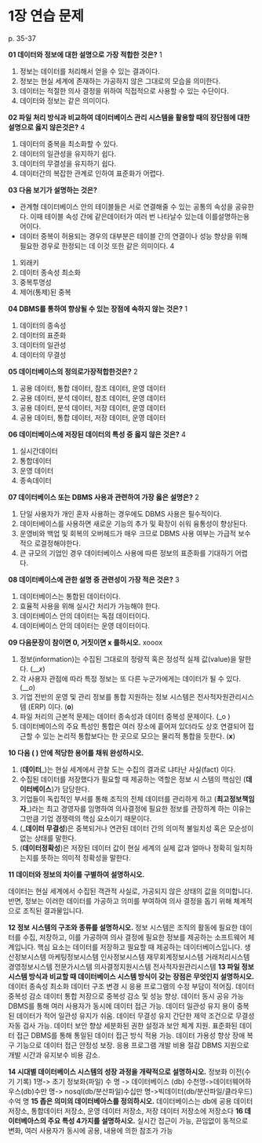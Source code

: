 # 1장 연습 문제

p. 35-37

**01 데이터와 정보에 대한 설명으로 가장 적합한 것은?**
1
1. 정보는 데이터를 처리해서 얻을 수 있는 결과이다.
2. 정보는 현실 세계에 존재하는 가공하지 않은 그대로의 모습을 의미한다.
3. 데이터는 적절한 의사 결정을 위하여 직접적으로 사용할 수 있는 수단이다.
4. 데이터와 정보는 같은 의미이다.

**02 파일 처리 방식과 비교하여 데이터베이스 관리 시스템을 활용할 때의 장단점에 대한 설명으로 옳지 않은것은?**
4
1. 데이터의 중복을 최소화할 수 있다.
2. 데이터의 일관성을 유지하기 쉽다.
3. 데이터의 무결성을 유지하기 쉽다.
4. 데이터간의 복잡한 관계로 인하여 표준화가 어렵다.

**03 다음 보기가 설명하는 것은?**

- 관계형 데이터베이스 안의 테이블들은 서로 연결해줄 수 있는 공통의 속성을 공유한다. 이때 테이블 속성 간에 같은데이터가 여러 번 나타날수 있는데 이를설명하는용어이다.
- 데이터 중복이 허용되는 경우의 대부분은 테이블 간의 연결이나 성능 향상을 위해 필요한 경우로 한정되는 데 이것 또한 같은 의미이다.
4
1. 외래키
2. 데이터 종속성 최소화
3. 중복투명성
4. 제어(통제)된 중복

**04 DBMS를 통하여 향상될 수 있는 장점에 속하지 않는 것은?**
1
1. 데이터의 종속성
2. 데이터의 표준화
3. 데이터의 일관성
4. 데이터의 무결성

**05 데이터베이스의 정의로가장적합한것은?**
2
1. 공용 데이터, 통합 데이터, 참조 데이터, 운영 데이터
2. 공용 데이터, 분석 데이터, 참조 데이터, 운영 데이터
3. 공용 데이터, 분석 데이터, 저장 데이터, 운영 데이터
4. 공용 데이터, 통합 데이터, 저장 데이터, 운영 데이터

**06 데이터베이스에 저장된 데이터의 특성 중 옳지 않은 것은?**
4
1. 실시간데이터
2. 통합데이터
3. 운영 데이터
4. 종속데이터

**07 데이터베이스 또는 DBMS 사용과 관련하여 가장 옳은 설명은?**
2
1. 단일 사용자가 개인 혼자 사용하는 경우에도 DBMS 사용은 필수적이다.
2. 데이터베이스를 사용하면 새로운 기능의 추가 및 확장이 쉬워 융통성이 향상된다.
3. 운영비와 백업 및 회복의 오버헤드가 매우 크므로 DBMS 사용 여부는 가급적 보수적으 로결정해야한다.
4. 큰 규모의 기업인 경우 데이터베이스 사용에 따른 정보의 표준화를 기대하기 어렵다.

**08 데이터베이스에 관한 설명 중 관련성이 가장 적은 것은?**
3
1. 데이터베이스는 통합된 데이터이다.
2. 효율적 사용을 위해 실시간 처리가 가능해야 한다.
3. 데이터베이스 안의 데이터는 독점 데이터이다.
4. 데이터베이스 안의 데이터는 운영 데이터이다.

**09 다음문장이 참이면 0, 거짓이면 x 를하시오.**
xooox
1. 정보(information)는 수집된 그대로의 정량적 혹은 정성적 실제 값(value)을 말한다. (___x_)
2. 각 사용자 관점에 따라 특정 정보는 또 다른 누군가에게는 데이터가 될 수 있다. (___o_)
3. 기업 전반의 운영 및 관리 정보를 통합 지원하는 정보 시스템은 전사적자원관리시스템 (ERP) 이다. (__o__)
4. 파일 처리의 근본적 문제는 데이터 종속성과 데이터 중복성 문제이다. (_o )
5. 데이터베이스의 주요 특성인 통합은 여러 장소에 흩어져 있더라도 상호 연결되어 접근할 수 있는 논리적 통합보다는 한 곳으로 모으는 물리적 통합을 듯한다. (__x__)

**10 다음 ( ) 안에 적당한 용어를 채워 완성하시오.**

1. (__데이터___)는 현실 세계에서 관찰 도는 수집의 결과로 냐타난 사실(fact) 이다.
2. 수집된 데이터를 저장했다가 필요할 때 제공하는 역할은 정보 시 스템의 핵심인 (__데이터베이스__)가 담당한다.
3. 기업들이 독립적인 부서를 통해 조직의 전체 데이터를 관리하게 하고 (__최고정보책임자___)라는 최고 경영자를 임명하여 의사결정에 필요한 정보를 관장하계 하는 이유는 그만큼 기업 경쟁력의 핵심 요소이기 때문이다.
4. (___데이터 무결성__)은 중복되거나 연관된 데이터 간의 의미적 불일치성 혹은 모순성이 없는 상태를 말한다.
5. (__데이터정확성__)은 저장된 데이터 값이 현실 세계의 실제 값과 얼마나 정확히 일치하는지를 뜻하는 의미적 정확성을 말한다.

**11 데이터와 정보의 차이를 구별하여 설명하시오.**

데이터는 현실 세계에서 수집된 객관적 사실로, 가공되지 않은 상태의 값을 의미합니다. 
반면, 정보는 이러한 데이터를 가공하고 의미를 부여하여 의사 결정을 돕기 위해 체계적으로 조직된 결과물입니다.

**12 정보 시스템의 구조와 종류를 설명하시오.**
정보 시스템은 조직의 활동에 필요한 데이터를 수집, 저장하고, 이를 가공하여 의사 결정에 필요한 정보를 제공하는 소프트웨어 체계입니다. 
핵심 요소는 데이터를 저장하고 필요할 때 제공하는 데이터베이스입니다. 
생산정보시스템
마케팅정보시스템
인사정보시스템
재무회계정보시스템
거래처리시스템
경영정보시스템
전문가시스템
의사결정지원시스템
전사적자원관리시스템
**13 파일 정보 시스템 방식과 비교할 때 데이터베이스 시스템 방식이 갖는 장점은 무엇인지 설명하시오.**
데이터 종속성 최소화
데이터 구조 변경 시 응용 프로그램의 수정 부담이 적어짐.
데이터 중복성 감소
데이터 통합 저장으로 중복성 감소 및 성능 향상.
데이터 동시 공유 가능
DBMS를 통해 여러 사용자가 동시에 데이터 접근 가능.
데이터 일관성 유지 용이
중복된 데이터가 적어 일관성 유지가 쉬움.
데이터 무결성 유지
간단한 제약 조건으로 무결성 자동 검사 가능.
데이터 보안 향상
세분화된 권한 설정과 보안 체계 지원.
표준화된 데이터 접근
DBMS를 통해 통일된 데이터 접근 방식 적용 가능.
데이터 가용성 향상
장애 복구 기능으로 데이터 접근 안정성 보장.
응용 프로그램 개발 비용 절감
DBMS 지원으로 개발 시간과 유지보수 비용 감소.


**14 시대별 데이터베이스 시스템의 성장 과정을 개략적으로 설명하시오.**
정보화 이전(수기 기록) 1명-> 초기 정보화(파일) 수 명 -> 데이터베이스 (db) 수천명->데이터웨어하우스(db)수만 명-> nosql(db/분산파일)수십만 명->빅데이터(db/분산파일/클라우드) 수억 명
**15 좁은 의미의 데이터베아스를 정의하시오.**
데이터베이스는 db에 공용 데이터 저장소, 통합데이터 저장소, 운영 데이터 저장소, 저장 데이터 저장소에 저장소다
**16 데이터베아스의 주요 특성 4가지를 설명하시오.**
실시간 접근이 가능, 끈임없이 동적으로 변화, 여러 사용자가 동시에 공용, 내용에 의한 참조가 가능
